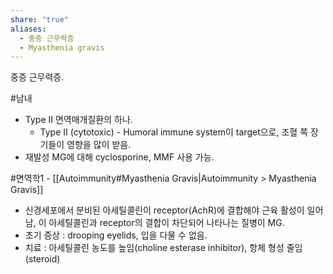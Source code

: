```yaml
---
share: "true"
aliases:
  - 중증 근무력증
  - Myasthenia gravis
---
```


중증 근무력증.

#남내 

- Type Ⅱ 면역매개질환의 하나.
	- Type Ⅱ (cytotoxic) - Humoral immune system이 target으로, 조혈 쪽 장기들이 영향을 많이 받음.
- 재발성 MG에 대해 cyclosporine, MMF 사용 가능.

#면역학1 - [[Autoimmunity#Myasthenia Gravis|Autoimmunity > Myasthenia Gravis]]

- 신경세포에서 분비된 아세틸콜린이 receptor(AchR)에 결합해야 근육 활성이 일어남, 이 아세틸콜린과 receptor의 결합이 차단되어 나타나는 질병이 MG.
- 초기 증상 : drooping eyelids, 입을 다물 수 없음.
- 치료 : 아세틸콜린 농도를 높임(choline esterase inhibitor), 항체 형성 줄임(steroid)
